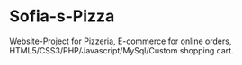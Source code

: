 # Sofia-s-Pizza
Website-Project for Pizzeria, E-commerce for online orders, HTML5/CSS3/PHP/Javascript/MySql/Custom shopping cart.
